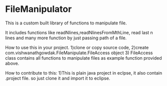 # FileManipulator

This is a custom built library of functions to manipulate file.

It includes functions like readNlines,readNlinesFromMthLine, read last n lines and many more function by just passing path of a file.

How to use this in your project.
1)clone or copy source code, 
2)create com.vishwanathgowdak.FileManipulate.FileAccess object 
3) FileAccess class contains all functions to manipulate files as example function provided above.


How to contribute to this:
1)This is plain java project in eclpse, it also contain .project file. so just clone it and import it to eclipse.
